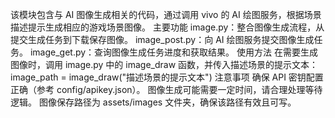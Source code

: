 该模块包含与 AI 图像生成相关的代码，通过调用 vivo 的 AI 绘图服务，根据场景描述提示生成相应的游戏场景图像。
主要功能
image.py：整合图像生成流程，从提交生成任务到下载保存图像。
image_post.py：向 AI 绘图服务提交图像生成任务。
image_get.py：查询图像生成任务进度和获取结果。
使用方法
在需要生成图像时，调用 image.py 中的 image_draw 函数，并传入描述场景的提示文本：
image_path = image_draw("描述场景的提示文本")
注意事项
确保 API 密钥配置正确（参考 config/apikey.json）。
图像生成可能需要一定时间，请合理处理等待逻辑。
图像保存路径为 assets/images 文件夹，确保该路径有效且可写。